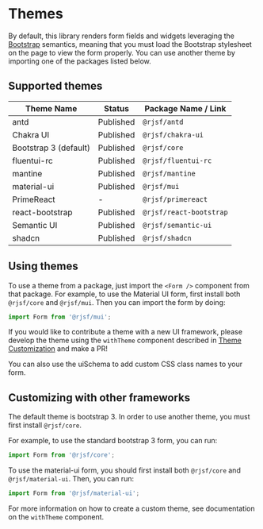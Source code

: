# Themes

By default, this library renders form fields and widgets leveraging the [Bootstrap](http://getbootstrap.com/) semantics,
meaning that you must load the Bootstrap stylesheet on the page to view the form properly. You can use another theme by importing one of the packages listed below.

## Supported themes

| Theme Name            | Status    | Package Name / Link     |
| --------------------- | --------- | ----------------------- |
| antd                  | Published | `@rjsf/antd`            |
| Chakra UI             | Published | `@rjsf/chakra-ui`       |
| Bootstrap 3 (default) | Published | `@rjsf/core`            |
| fluentui-rc           | Published | `@rjsf/fluentui-rc`     |
| mantine               | Published | `@rjsf/mantine`         |
| material-ui           | Published | `@rjsf/mui`             |
| PrimeReact            | -         | `@rjsf/primereact`      |
| react-bootstrap       | Published | `@rjsf/react-bootstrap` |
| Semantic UI           | Published | `@rjsf/semantic-ui`     |
| shadcn                | Published | `@rjsf/shadcn`          |

## Using themes

To use a theme from a package, just import the `<Form />` component from that package. For example, to use the Material UI form,
first install both `@rjsf/core` and `@rjsf/mui`. Then you can import the form by doing:

```ts
import Form from '@rjsf/mui';
```

If you would like to contribute a theme with a new UI framework, please develop the theme using the `withTheme` component described in [Theme Customization](../advanced-customization/custom-themes.md) and make a PR!

You can also use the uiSchema to add custom CSS class names to your form.

## Customizing with other frameworks

The default theme is bootstrap 3. In order to use another theme, you must first install `@rjsf/core`.

For example, to use the standard bootstrap 3 form, you can run:

```ts
import Form from '@rjsf/core';
```

To use the material-ui form, you should first install both `@rjsf/core` and `@rjsf/material-ui`. Then, you can run:

```ts
import Form from '@rjsf/material-ui';
```

For more information on how to create a custom theme, see documentation on the `withTheme` component.
